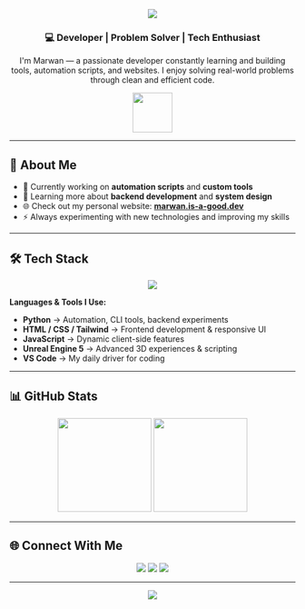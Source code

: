 <!-- Profile Banner -->
<p align="center">
  <img src="https://capsule-render.vercel.app/api?type=rect&height=200&text=Marwan%20👨‍💻&fontAlign=50&fontAlignY=40&fontSize=60&desc=Developer%20|%20Automation%20Enthusiast%20|%20Problem%20Solver&descAlign=50&descAlignY=70&color=0:0f0c29,50:302b63,100:24243e&fontColor=ffffff" />
</p>



<!-- Introduction -->
<h3 align="center">💻 Developer | Problem Solver | Tech Enthusiast</h3>
<p align="center">
I'm Marwan — a passionate developer constantly learning and building tools, automation scripts, and websites.
I enjoy solving real-world problems through clean and efficient code.
</p>
<p align="center">
  <img src="https://img.shields.io/badge/Marwan-%23000000.svg?&style=for-the-badge&logoColor=white&color=1e90ff&labelColor=0a0a0a&logo=github&label=Developer&logoWidth=40&logoColor=ffffff" height="70" />
</p>

---

## 🚀 About Me

- 🔹 Currently working on **automation scripts** and **custom tools**  
- 🌱 Learning more about **backend development** and **system design**  
- 🌐 Check out my personal website: [**marwan.is-a-good.dev**](https://marwan.is-a-good.dev)  
- ⚡ Always experimenting with new technologies and improving my skills  

---

## 🛠️ Tech Stack

<p align="center">
  <img src="https://skillicons.dev/icons?i=python,html,css,js,tailwind,vscode,unreal" />
</p>

**Languages & Tools I Use:**
- **Python** → Automation, CLI tools, backend experiments  
- **HTML / CSS / Tailwind** → Frontend development & responsive UI  
- **JavaScript** → Dynamic client-side features  
- **Unreal Engine 5** → Advanced 3D experiences & scripting  
- **VS Code** → My daily driver for coding  

---

## 📊 GitHub Stats

<p align="center">
  <img src="https://github-readme-stats.vercel.app/api?username=itsmarwan&show_icons=true&theme=tokyonight" height="165" />
  <img src="https://github-readme-stats.vercel.app/api/top-langs/?username=itsmarwan&layout=compact&theme=tokyonight" height="165" />
</p>

---

## 🌐 Connect With Me

<p align="center">
  <a href="https://marwan.is-a-good.dev"><img src="https://img.shields.io/badge/Website-1e90ff?style=for-the-badge&logo=google-chrome&logoColor=white" /></a>
  <a href="https://discord.gg/Fwd9MgB8Ww"><img src="https://img.shields.io/badge/Discord-5865F2?style=for-the-badge&logo=discord&logoColor=white" /></a>
  <a href="mailto:itsmarwanuefn@gmail.com"><img src="https://img.shields.io/badge/Email-D14836?style=for-the-badge&logo=gmail&logoColor=white" /></a>
</p>

---

<p align="center">
  <img src="https://capsule-render.vercel.app/api?type=waving&color=0:1e90ff,100:4e9eff&height=120&section=footer" />
</p>
